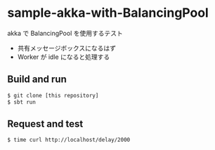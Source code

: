 # sample-akka-with-BalancingPool

akka で BalancingPool を使用するテスト

- 共有メッセージボックスになるはず
- Worker が idle になると処理する

## Build and run

```bash
$ git clone [this repository]
$ sbt run
```

## Request and test

```bash
$ time curl http://localhost/delay/2000
```
